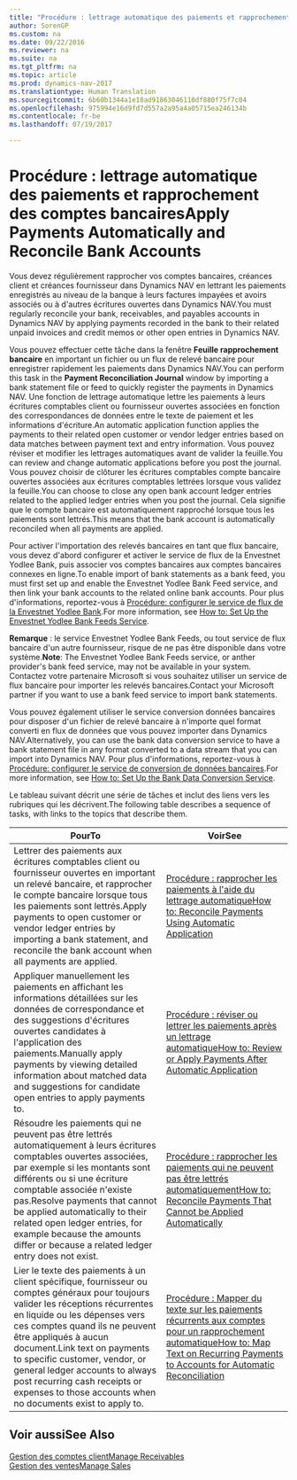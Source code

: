 ```yaml
---
title: "Procédure : lettrage automatique des paiements et rapprochement des comptes bancaires"
author: SorenGP
ms.custom: na
ms.date: 09/22/2016
ms.reviewer: na
ms.suite: na
ms.tgt_pltfrm: na
ms.topic: article
ms.prod: dynamics-nav-2017
ms.translationtype: Human Translation
ms.sourcegitcommit: 6b60b1344a1e18ad91863046110df880f75f7c04
ms.openlocfilehash: 975994e16d9fd7d557a2a95a4a05715ea246134b
ms.contentlocale: fr-be
ms.lasthandoff: 07/19/2017

---
```


# <a name="apply-payments-automatically-and-reconcile-bank-accounts"></a><span data-ttu-id="264ad-102">Procédure : lettrage automatique des paiements et rapprochement des comptes bancaires</span><span class="sxs-lookup"><span data-stu-id="264ad-102">Apply Payments Automatically and Reconcile Bank Accounts</span></span>
<span data-ttu-id="264ad-103">Vous devez régulièrement rapprocher vos comptes bancaires, créances client et créances fournisseur dans Dynamics NAV en lettrant les paiements enregistrés au niveau de la banque à leurs factures impayées et avoirs associés ou à d'autres écritures ouvertes dans Dynamics NAV.</span><span class="sxs-lookup"><span data-stu-id="264ad-103">You must regularly reconcile your bank, receivables, and payables accounts in Dynamics NAV by applying payments recorded in the bank to their related unpaid invoices and credit memos or other open entries in Dynamics NAV.</span></span>

<span data-ttu-id="264ad-104">Vous pouvez effectuer cette tâche dans la fenêtre **Feuille rapprochement bancaire** en important un fichier ou un flux de relevé bancaire pour enregistrer rapidement les paiements dans Dynamics NAV.</span><span class="sxs-lookup"><span data-stu-id="264ad-104">You can perform this task in the **Payment Reconciliation Journal** window by importing a bank statement file or feed to quickly register the payments in Dynamics NAV.</span></span> <span data-ttu-id="264ad-105">Une fonction de lettrage automatique lettre les paiements à leurs écritures comptables client ou fournisseur ouvertes associées en fonction des correspondances de données entre le texte de paiement et les informations d'écriture.</span><span class="sxs-lookup"><span data-stu-id="264ad-105">An automatic application function applies the payments to their related open customer or vendor ledger entries based on data matches between payment text and entry information.</span></span> <span data-ttu-id="264ad-106">Vous pouvez réviser et modifier les lettrages automatiques avant de valider la feuille.</span><span class="sxs-lookup"><span data-stu-id="264ad-106">You can review and change automatic applications before you post the journal.</span></span> <span data-ttu-id="264ad-107">Vous pouvez choisir de clôturer les écritures comptables compte bancaire ouvertes associées aux écritures comptables lettrées lorsque vous validez la feuille.</span><span class="sxs-lookup"><span data-stu-id="264ad-107">You can choose to close any open bank account ledger entries related to the applied ledger entries when you post the journal.</span></span> <span data-ttu-id="264ad-108">Cela signifie que le compte bancaire est automatiquement rapproché lorsque tous les paiements sont lettrés.</span><span class="sxs-lookup"><span data-stu-id="264ad-108">This means that the bank account is automatically reconciled when all payments are applied.</span></span>

<span data-ttu-id="264ad-109">Pour activer l'importation des relevés bancaires en tant que flux bancaire, vous devez d'abord configurer et activer le service de flux de la Envestnet Yodlee Bank, puis associer vos comptes bancaires aux comptes bancaires connexes en ligne.</span><span class="sxs-lookup"><span data-stu-id="264ad-109">To enable import of bank statements as a bank feed, you must first set up and enable the Envestnet Yodlee Bank Feed service, and then link your bank accounts to the related online bank accounts.</span></span> <span data-ttu-id="264ad-110">Pour plus d'informations, reportez-vous à [Procédure: configurer le service de flux de la Envestnet Yodlee Bank](bank-how-setup-bank-statement-service.md).</span><span class="sxs-lookup"><span data-stu-id="264ad-110">For more information, see [How to: Set Up the Envestnet Yodlee Bank Feeds Service](bank-how-setup-bank-statement-service.md).</span></span>

<span data-ttu-id="264ad-111">**Remarque** : le service Envestnet Yodlee Bank Feeds, ou tout service de flux bancaire d'un autre fournisseur, risque de ne pas être disponible dans votre système.</span><span class="sxs-lookup"><span data-stu-id="264ad-111">**Note**: The Envestnet Yodlee Bank Feeds service, or anther provider's bank feed service, may not be available in your system.</span></span> <span data-ttu-id="264ad-112">Contactez votre partenaire Microsoft si vous souhaitez utiliser un service de flux bancaire pour importer les relevés bancaires.</span><span class="sxs-lookup"><span data-stu-id="264ad-112">Contact your Microsoft partner if you want to use a bank feed service to import bank statements.</span></span>

<span data-ttu-id="264ad-113">Vous pouvez également utiliser le service conversion données bancaires pour disposer d'un fichier de relevé bancaire à n'importe quel format converti en flux de données que vous pouvez importer dans Dynamics NAV.</span><span class="sxs-lookup"><span data-stu-id="264ad-113">Alternatively, you can use the bank data conversion service to have a bank statement file in any format converted to a data stream that you can import into Dynamics NAV.</span></span> <span data-ttu-id="264ad-114">Pour plus d'informations, reportez-vous à [Procédure: configurer le service de conversion de données bancaires](bank-how-setup-bank-data-conversion-service.md).</span><span class="sxs-lookup"><span data-stu-id="264ad-114">For more information, see [How to: Set Up the Bank Data Conversion Service](bank-how-setup-bank-data-conversion-service.md).</span></span>

<span data-ttu-id="264ad-115">Le tableau suivant décrit une série de tâches et inclut des liens vers les rubriques qui les décrivent.</span><span class="sxs-lookup"><span data-stu-id="264ad-115">The following table describes a sequence of tasks, with links to the topics that describe them.</span></span>

|<span data-ttu-id="264ad-116">Pour</span><span class="sxs-lookup"><span data-stu-id="264ad-116">To</span></span> |<span data-ttu-id="264ad-117">Voir</span><span class="sxs-lookup"><span data-stu-id="264ad-117">See</span></span> |
|---|----|
|<span data-ttu-id="264ad-118">Lettrer des paiements aux écritures comptables client ou fournisseur ouvertes en important un relevé bancaire, et rapprocher le compte bancaire lorsque tous les paiements sont lettrés.</span><span class="sxs-lookup"><span data-stu-id="264ad-118">Apply payments to open customer or vendor ledger entries by importing a bank statement, and reconcile the bank account when all payments are applied.</span></span> | [<span data-ttu-id="264ad-119">Procédure : rapprocher les paiements à l'aide du lettrage automatique</span><span class="sxs-lookup"><span data-stu-id="264ad-119">How to: Reconcile Payments Using Automatic Application</span></span>](receivables-how-reconcile-payments-auto-application.md) |
|<span data-ttu-id="264ad-120">Appliquer manuellement les paiements en affichant les informations détaillées sur les données de correspondance et des suggestions d'écritures ouvertes candidates à l'application des paiements.</span><span class="sxs-lookup"><span data-stu-id="264ad-120">Manually apply payments by viewing detailed information about matched data and suggestions for candidate open entries to apply payments to.</span></span> | [<span data-ttu-id="264ad-121">Procédure : réviser ou lettrer les paiements après un lettrage automatique</span><span class="sxs-lookup"><span data-stu-id="264ad-121">How to: Review or Apply Payments After Automatic Application</span></span>](receivables-how-review-apply-payments-auto-application.md)
|<span data-ttu-id="264ad-122">Résoudre les paiements qui ne peuvent pas être lettrés automatiquement à leurs écritures comptables ouvertes associées, par exemple si les montants sont différents ou si une écriture comptable associée n'existe pas.</span><span class="sxs-lookup"><span data-stu-id="264ad-122">Resolve payments that cannot be applied automatically to their related open ledger entries, for example because the amounts differ or because a related ledger entry does not exist.</span></span> | [<span data-ttu-id="264ad-123">Procédure : rapprocher les paiements qui ne peuvent pas être lettrés automatiquement</span><span class="sxs-lookup"><span data-stu-id="264ad-123">How to: Reconcile Payments That Cannot be Applied Automatically</span></span>](receivables-how-reconcile-payments-cannot-apply-auto.md)
|<span data-ttu-id="264ad-124">Lier le texte des paiements à un client spécifique, fournisseur ou comptes généraux pour toujours valider les réceptions récurrentes en liquide ou les dépenses vers ces comptes quand ils ne peuvent être appliqués à aucun document.</span><span class="sxs-lookup"><span data-stu-id="264ad-124">Link text on payments to specific customer, vendor, or general ledger accounts to always post recurring cash receipts or expenses to those accounts when no documents exist to apply to.</span></span>| [<span data-ttu-id="264ad-125">Procédure : Mapper du texte sur les paiements récurrents aux comptes pour un rapprochement automatique</span><span class="sxs-lookup"><span data-stu-id="264ad-125">How to: Map Text on Recurring Payments to Accounts for Automatic Reconciliation</span></span>](receivables-how-map-text-recurring-payments-accounts-auto-reconcilliation.md)|

## <a name="see-also"></a><span data-ttu-id="264ad-126">Voir aussi</span><span class="sxs-lookup"><span data-stu-id="264ad-126">See Also</span></span>
[<span data-ttu-id="264ad-127">Gestion des comptes client</span><span class="sxs-lookup"><span data-stu-id="264ad-127">Manage Receivables</span></span>](receivables-manage-receivables.md)  
[<span data-ttu-id="264ad-128">Gestion des ventes</span><span class="sxs-lookup"><span data-stu-id="264ad-128">Manage Sales</span></span>](sales-manage-sales.md)

